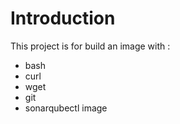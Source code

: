 # Introduction
This project is for build an image with :
- bash
- curl
- wget
- git
- sonarqubectl image
